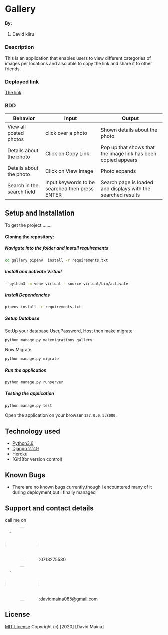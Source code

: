 # Gallery
 <!-- <img src="./p.png"> -->


#### By:
1. David kiiru

### Description  
This is an application that enables users to view different categories of images per locations and also able to copy the link and share it to other friends.

### Deployed link
<a href="https://legalleria.herokuapp.com/"> The link</a>


### BDD
| Behavior | Input | Output | 
| -------- | ----- | ------ |
| View all posted photos | click over a photo | Shown details about the photo 
| Details about the photo | Click on Copy Link | Pop up that shows that the image link has been copied appears | 
| Details about the photo | Click on View Image | Photo expands | 
| Search in the search field | Input keywords to be searched then press ENTER | Search page is loaded and displays with the searched results | 

## Setup and Installation  
To get the project .......  
#### Cloning the repository:  

##### Navigate into the folder and install requirements  
 ```bash 
cd gallery pipenv  install -r requirements.txt 
```
##### Install and activate Virtual  
 ```bash 
- python3 -m venv virtual - source virtual/bin/activate  
```  
##### Install Dependencies  
 ```bash 
 pipenv install -r requirements.txt 
```  
 ##### Setup Database  
  SetUp your database User,Password, Host then make migrate  
 ```bash 
python manage.py makemigrations gallery
 ``` 
 Now Migrate  
 ```bash 
 python manage.py migrate 
```
##### Run the application  
 ```bash 
 python manage.py runserver 
```  

##### Testing the application  
 ```bash 
 python manage.py test 
```
Open the application on your browser `127.0.0.1:8000`.  
  
  
## Technology used  
  
* [Python3.6](https://www.python.org/)  
* [Django 2.2.9](https://docs.djangoproject.com/en/2.2/)  
* [Heroku](https://heroku.com)  
* [Git](for version control)
  
  
## Known Bugs  
* There are no known bugs currently,though i encountered many of it during deployment,but i finally managed 
## Support and contact details
call me on

<img src="https://bit.ly/2H4L6UZ" width="109" style="border-radius:50%;">:0713275530


 <img src="https://bit.ly/2Smueyp" width="109" style="border-radius:50%;">:davidmaina085@gmail.com

## License

[MIT License](LICENSE.md)
Copyright (c) [2020] [David Maina]